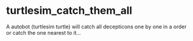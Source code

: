 # turtlesim_catch_them_all
A autobot (turtlesim turtle) will catch all decepticons one by one in a order or catch the one nearest to it...
